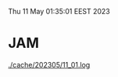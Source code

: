 Thu 11 May 01:35:01 EEST 2023
# JAM
<a href='./cache/202305/11_01.log'>./cache/202305/11_01.log</a>
